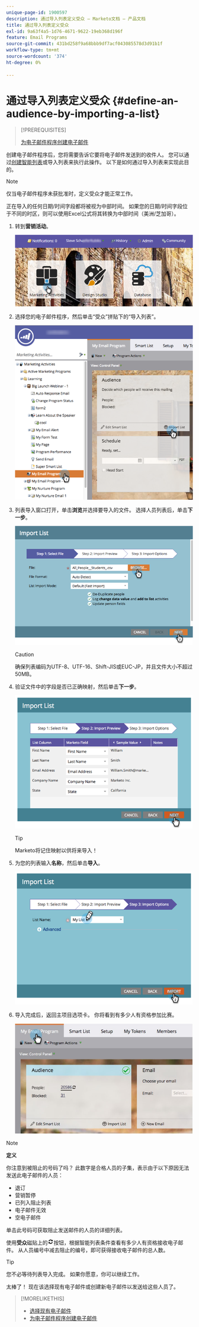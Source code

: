 ```yaml
---
unique-page-id: 1900597
description: 通过导入列表定义受众 — Marketo文档 — 产品文档
title: 通过导入列表定义受众
exl-id: 9a63f4a5-1d76-4671-9622-19eb368d196f
feature: Email Programs
source-git-commit: 431bd258f9a68bbb9df7acf043085578d3d91b1f
workflow-type: tm+mt
source-wordcount: '374'
ht-degree: 0%

---
```


# 通过导入列表定义受众 {#define-an-audience-by-importing-a-list}

>[!PREREQUISITES]
>
>[为电子邮件程序创建电子邮件](/help/marketo/product-docs/email-marketing/email-programs/email-program-actions/create-an-email-for-an-email-program.md)

创建电子邮件程序后，您将需要告诉它要将电子邮件发送到的收件人。 您可以通过[创建智能列表](/help/marketo/product-docs/core-marketo-concepts/smart-lists-and-static-lists/creating-a-smart-list/create-a-smart-list.md)或导入列表来执行此操作。 以下是如何通过导入列表来实现此目的。

>[!NOTE]
>
>仅当电子邮件程序未获批准时，定义受众才能正常工作。
>
>正在导入的任何日期/时间字段都将被视为中部时间。 如果您的日期/时间字段位于不同的时区，则可以使用Excel公式将其转换为中部时间（美洲/芝加哥）。

1. 转到&#x200B;**营销活动**。

   ![](assets/login-marketing-activities-1.png)

1. 选择您的电子邮件程序，然后单击“受众”拼贴下的“导入列表”。

   ![](assets/importlist.png)

1. 列表导入窗口打开，单击&#x200B;**浏览**&#x200B;并选择要导入的文件。 选择人员列表后，单击&#x200B;**下一步**。

   ![](assets/importlist1.png)

   >[!CAUTION]
   >
   >确保列表编码为UTF-8、UTF-16、Shift-JIS或EUC-JP，并且文件大小不超过50MB。

1. 验证文件中的字段是否已正确映射，然后单击&#x200B;**下一步**。

   ![](assets/image2014-9-12-11-3a10-3a7.png)

   >[!TIP]
   >
   >Marketo将记住映射以供将来导入！

1. 为您的列表输入&#x200B;**名称**，然后单击&#x200B;**导入**。

   ![](assets/image2014-9-12-11-3a10-3a13.png)

1. 导入完成后，返回主项目选项卡。 你将看到有多少人有资格参加比赛。

   ![](assets/myemailprogram-1.jpg)

>[!NOTE]
>
>**定义**
>
>你注意到被阻止的号码了吗？ 此数字是合格人员的子集，表示由于以下原因无法发送此电子邮件的人员：
>
>* 退订
>* 营销暂停
>* 已列入阻止列表
>* 电子邮件无效
>* 空电子邮件
>
>单击此号码可获取阻止发送邮件的人员的详细列表。
>
>使用&#x200B;**受众**&#x200B;磁贴上的![—](assets/image2014-10-23-16-3a32-3a36-1.png)按钮，根据智能列表条件查看有多少人有资格接收电子邮件。 从人员编号中减去阻止的编号，即可获得接收电子邮件的总人数。

>[!TIP]
>
>您不必等待列表导入完成。 如果你愿意，你可以继续工作。

太棒了！ 现在该选择现有电子邮件或创建新电子邮件以发送给这些人员了。

>[!MORELIKETHIS]
>
>* [选择现有电子邮件](/help/marketo/product-docs/email-marketing/email-programs/email-program-actions/choose-an-existing-email.md)
>* [为电子邮件程序创建电子邮件](/help/marketo/product-docs/email-marketing/email-programs/email-program-actions/create-an-email-for-an-email-program.md)
